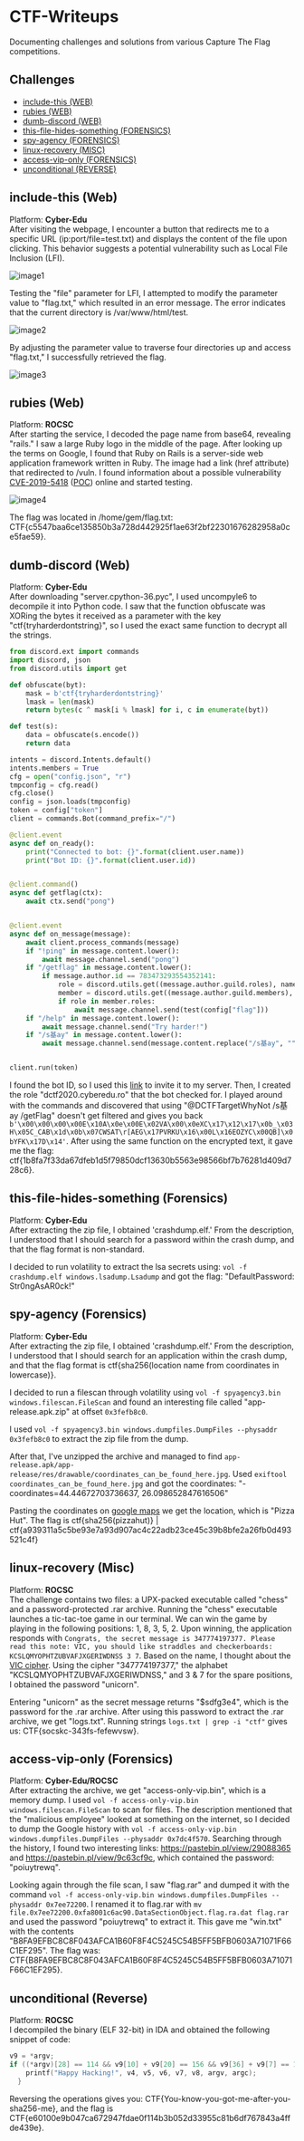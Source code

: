 # CTF-Writeups
Documenting challenges and solutions from various Capture The Flag competitions.

## Challenges
- [include-this (WEB)](https://github.com/N3agu/CTF-Writeups#include-this-web)
- [rubies (WEB)](https://github.com/N3agu/CTF-Writeups#rubies-web)
- [dumb-discord (WEB)](https://github.com/N3agu/CTF-Writeups#dumb-discord-web)
- [this-file-hides-something (FORENSICS)](https://github.com/N3agu/CTF-Writeups#this-file-hides-something-forensics)
- [spy-agency (FORENSICS)](https://github.com/N3agu/CTF-Writeups#spy-agency-forensics)
- [linux-recovery (MISC)](https://github.com/N3agu/CTF-Writeups#linux-recovery-misc)
- [access-vip-only (FORENSICS)](https://github.com/N3agu/CTF-Writeups#access-vip-only-forensics)
- [unconditional (REVERSE)](https://github.com/N3agu/CTF-Writeups#unconditional-reverse)

## include-this (Web)
Platform: **Cyber-Edu**<br>
After visiting the webpage, I encounter a button that redirects me to a specific URL (ip:port/file=test.txt) and displays the content of the file upon clicking. This behavior suggests a potential vulnerability such as Local File Inclusion (LFI).

![image1](https://raw.githubusercontent.com/N3agu/CTF-Writeups/main/images/include-this1.png)

Testing the "file" parameter for LFI, I attempted to modify the parameter value to "flag.txt," which resulted in an error message. The error indicates that the current directory is /var/www/html/test.

![image2](https://raw.githubusercontent.com/N3agu/CTF-Writeups/main/images/include-this2.png)

By adjusting the parameter value to traverse four directories up and access "flag.txt," I successfully retrieved the flag.

![image3](https://raw.githubusercontent.com/N3agu/CTF-Writeups/main/images/include-this3.png)

## rubies (Web)
Platform: **ROCSC**<br>
After starting the service, I decoded the page name from base64, revealing "rails." I saw a large Ruby logo in the middle of the page. After looking up the terms on Google, I found that Ruby on Rails is a server-side web application framework written in Ruby. The image had a link (href attribute) that redirected to /vuln. I found information about a possible vulnerability [CVE-2019-5418](https://nvd.nist.gov/vuln/detail/CVE-2019-5418) ([POC](https://github.com/mpgn/CVE-2019-5418)) online and started testing.

![image4](https://raw.githubusercontent.com/N3agu/CTFs/main/images/rubies.png)

The flag was located in /home/gem/flag.txt: CTF{c5547baa6ce135850b3a728d442925f1ae63f2bf22301676282958a0ce5fae59}.

## dumb-discord (Web)
Platform: **Cyber-Edu**<br>
After downloading "server.cpython-36.pyc", I used uncompyle6 to decompile it into Python code. I saw that the function obfuscate was XORing the bytes it received as a parameter with the key "ctf{tryharderdontstring}", so I used the exact same function to decrypt all the strings.

```py
from discord.ext import commands
import discord, json
from discord.utils import get

def obfuscate(byt):
    mask = b'ctf{tryharderdontstring}'
    lmask = len(mask)
    return bytes(c ^ mask[i % lmask] for i, c in enumerate(byt))

def test(s):
    data = obfuscate(s.encode())
    return data

intents = discord.Intents.default()
intents.members = True
cfg = open("config.json", "r")
tmpconfig = cfg.read()
cfg.close()
config = json.loads(tmpconfig)
token = config["token"]
client = commands.Bot(command_prefix="/")

@client.event
async def on_ready():
    print("Connected to bot: {}".format(client.user.name))
    print("Bot ID: {}".format(client.user.id))


@client.command()
async def getflag(ctx):
    await ctx.send("pong")


@client.event
async def on_message(message):
    await client.process_commands(message)
    if "!ping" in message.content.lower():
        await message.channel.send("pong")
    if "/getflag" in message.content.lower():
        if message.author.id == 783473293554352141:
            role = discord.utils.get((message.author.guild.roles), name=("dctf2020.cyberedu.ro"))
            member = discord.utils.get((message.author.guild.members), id=(message.author.id))
            if role in member.roles:
                await message.channel.send(test(config["flag"]))
    if "/help" in message.content.lower():
        await message.channel.send("Try harder!")
    if "/s基ay" in message.content.lower():
        await message.channel.send(message.content.replace("/s基ay", "").replace("/getflag", ""))


client.run(token)
```

I found the bot ID, so I used this [link](https://discord.com/api/oauth2/authorize?client_id=783473293554352141&permissions=0&scope=bot%20applications.commands) to invite it to my server. Then, I created the role "dctf2020.cyberedu.ro" that the bot checked for. I played around with the commands and discovered that using "@DCTFTargetWhyNot /s基ay /getFlag" doesn't get filtered and gives you back ```b'\x00\x00\x00\x00E\x10A\x0e\x00E\x02VA\x00\x0eXC\x17\x12\x17\x0b_\x03H\x05C_CAB\x1d\x0b\x07CWSAT\r[AEG\x17PVRKU\x16\x00L\x16EOZYC\x00QB]\x0bYFK\x17D\x14'```. After using the same function on the encrypted text, it gave me the flag: ctf{1b8fa7f33da67dfeb1d5f79850dcf13630b5563e98566bf7b76281d409d728c6}.

## this-file-hides-something (Forensics)
Platform: **Cyber-Edu**<br>
After extracting the zip file, I obtained 'crashdump.elf.' From the description, I understood that I should search for a password within the crash dump, and that the flag format is non-standard.

I decided to run volatility to extract the lsa secrets using: `vol -f crashdump.elf windows.lsadump.Lsadump` and got the flag: "DefaultPassword: Str0ngAsAR0ck!"

## spy-agency (Forensics)
Platform: **Cyber-Edu**<br>
After extracting the zip file, I obtained 'crashdump.elf.' From the description, I understood that I should search for an application within the crash dump, and that the flag format is ctf{sha256(location name from coordinates in lowercase)}.

I decided to run a filescan through volatility using `vol -f spyagency3.bin windows.filescan.FileScan` and found an interesting file called "app-release.apk.zip" at offset `0x3fefb8c0`.

I used `vol -f spyagency3.bin windows.dumpfiles.DumpFiles --physaddr 0x3fefb8c0` to extract the zip file from the dump.

After that, I've unzipped the archive and managed to find `app-release.apk/app-release/res/drawable/coordinates_can_be_found_here.jpg`. Used  `exiftool coordinates_can_be_found_here.jpg` and got the coordinates: "-coordinates=44.44672703736637, 26.098652847616506"

Pasting the coordinates on [google maps](https://www.google.com/maps/place/44%C2%B026'48.2%22N+26%C2%B005'55.2%22E/@44.4467332,26.0983283,20z/data=!4m4!3m3!8m2!3d44.446727!4d26.0986528?entry=ttu) we get the location, which is "Pizza Hut". The flag is ctf{sha256(pizzahut)} | ctf{a939311a5c5be93e7a93d907ac4c22adb23ce45c39b8bfe2a26fb0d493521c4f}

## linux-recovery (Misc)
Platform: **ROCSC**<br>
The challenge contains two files: a UPX-packed executable called "chess" and a password-protected .rar archive. Running the "chess" executable launches a tic-tac-toe game in our terminal. We can win the game by playing in the following positions: 1, 8, 3, 5, 2. Upon winning, the application responds with `Congrats, the secret message is 347774197377. Please read this note: VIC, you should like straddles and checkerboards: KCSLQMYOPHTZUBVAFJXGERIWDNSS 3 7`. Based on the name, I thought about the [VIC cipher](https://www.dcode.fr/vic-cipher). Using the cipher "347774197377," the alphabet "KCSLQMYOPHTZUBVAFJXGERIWDNSS," and 3 & 7 for the spare positions, I obtained the password "unicorn".

Entering "unicorn" as the secret message returns "$sdfg3e4", which is the password for the .rar archive. After using this password to extract the .rar archive, we get "logs.txt". Running strings `logs.txt | grep -i "ctf"` gives us: CTF{socskc-343fs-fefewvsw}.

## access-vip-only (Forensics)
Platform: **Cyber-Edu/ROCSC**<br>
After extracting the archive, we get "access-only-vip.bin", which is a memory dump. I used `vol -f access-only-vip.bin windows.filescan.FileScan` to scan for files. The description mentioned that the "malicious employee" looked at something on the internet, so I decided to dump the Google history with `vol -f access-only-vip.bin windows.dumpfiles.DumpFiles --physaddr 0x7dc4f570`. Searching through the history, I found two interesting links: https://pastebin.pl/view/29088365 and https://pastebin.pl/view/9c63cf9c, which contained the password: "poiuytrewq".

Looking again through the file scan, I saw "flag.rar" and dumped it with the command `vol -f access-only-vip.bin windows.dumpfiles.DumpFiles --physaddr 0x7ee72200`. I renamed it to flag.rar with `mv file.0x7ee72200.0xfa8001c6ac90.DataSectionObject.flag.ra.dat flag.rar` and used the password "poiuytrewq" to extract it. This gave me "win.txt" with the contents "B8FA9EFBC8C8F043AFCA1B60F8F4C5245C54B5FF5BFB0603A71071F66C1EF295". The flag was: CTF{B8FA9EFBC8C8F043AFCA1B60F8F4C5245C54B5FF5BFB0603A71071F66C1EF295}.

## unconditional (Reverse)
Platform: **ROCSC**<br>
I decompiled the binary (ELF 32-bit) in IDA and obtained the following snippet of code:
```cpp
v9 = *argv;
if ((*argv)[28] == 114 && v9[10] + v9[20] == 156 && v9[36] + v9[7] == 142 && v9[23] + v9[42] == 146 && v9[10] >> 1 == 55 && v9[22] == 101 && *v9 == 67 && (v9[31] ^ 0xA) == v9[22] && v9[40] == 45 && v9[3] - v9[2] == 53 && v9[4] << 7 == 11392 && 2 * v9[3] == 246 && 2 * v9[33] == 90 && v9[34] << (v9[9] % 8) == 7360 && v9[30] == 121 && v9[5] == 111 && v9[33] << (v9[23] % 8) == 1440 && v9[43] == 125 && v9[16] >> (v9[41] % 8) == 1 && v9[22] == 101 && v9[33] >> (v9[37] % 8) == 11 && v9[9] >> (v9[29] % 8) == 3 && v9[34] >> 1 == 57 && v9[18] == 111 && v9[38] + v9[25] == 155 && v9[39] >> 2 == 13 && (v9[25] ^ 0x13) == v9[6] && v9[28] == 114 && 4 * v9[3] == 492 && (v9[34] ^ 0x16) == v9[22] && v9[24] + v9[31] == 208 && v9[18] << (v9[36] % 8) == 222 && v9[29] << (v9[31] % 8) == 5760 && (v9[11] ^ 0xA) == v9[43] && (v9[24] ^ 0x4C) == v9[29] && v9[34] == 115 && v9[7] == 45 && v9[23] == v9[12] && v9[26] - v9[39] == 62 && v9[6] >> (v9[30] % 8) == 58 && v9[36] + v9[21] == 206 && v9[28] == 114 && *v9 + v9[9] == 177 && v9[8] >> (v9[38] % 8) == 3 && *v9 >> 1 == 33 && v9[22] + v9[15] == 218 && v9[18] << (v9[42] % 8) == 3552 && 32 * v9[12] == 1440 && v9[35] == 104 && v9[4] == 89 && v9[5] >> (v9[16] % 8) == 3 && v9[21] == 109 && v9[14] == 111 && v9[34] == 115 && v9[36] == 97 && v9[13] == 121 && v9[29] == 45 && v9[30] == 121 && v9[22] >> (v9[25] % 8) == 1 && v9[23] == 45 && v9[6] == 117 && v9[24] == 97 && v9[11] << 6 == 7616 && v9[40] << (v9[37] % 8) == 180 && (v9[38] ^ 0x48) == v9[43] && v9[8] << (v9[40] % 8) == 3424 && 8 * v9[26] == 928 && v9[17] == 103 && !(v9[29] >> (v9[14] % 8)) && v9[27] == 101 && v9[39] - v9[7] == 9 && v9[26] == 116 && v9[5] + v9[28] == 225 && v9[15] + v9[35] == 221 && v9[33] + v9[26] == 161 && (v9[39] ^ 0x4F) == v9[13] && 2 * v9[39] == 108 && 8 * v9[1] == 672 && v9[24] >> (v9[35] % 8) == 97 && v9[1] >> (v9[16] % 8) == 2 && v9[4] + v9[15] == 206 && 2 * v9[39] == 108 && v9[5] == 111 && v9[19] >> 4 == 7 && v9[34] >> (v9[28] % 8) == 28 && v9[31] == 111 && v9[16] == 45 && v9[37] + v9[9] == 160 && v9[30] >> (v9[2] % 8) == 1 && v9[26] >> (v9[41] % 8) == 3 && *v9 - v9[5] == -44 && v9[5] == 111 && v9[9] << (v9[23] % 8) == 3520 && v9[34] == 115 && v9[37] + v9[32] == 167 && v9[26] - v9[28] == 2 && v9[13] >> (v9[20] % 8) == 3 && 8 * v9[23] == 360 && v9[35] == 104 && v9[5] + v9[31] == 222 && !(v9[40] >> (v9[14] % 8)) && (v9[11] ^ 0x1A) == v9[41] && v9[17] >> 3 == 12 && v9[28] << (v9[15] % 8) == 3648 && v9[27] - v9[37] == 51 && v9[9] == 110 && 4 * v9[1] == 336 && v9[15] >> 6 == 1 && v9[6] << (v9[28] % 8) == 468 && v9[33] == 45 && v9[3] == 123 && v9[35] - v9[31] == -7 && v9[39] + v9[24] == 151 && v9[12] - v9[26] == -71 && v9[11] - v9[22] == 18 && v9[33] + v9[25] == 147 && v9[2] == 70 && v9[29] - v9[37] == -5 && 32 * v9[36] == 3104 && v9[7] << (v9[21] % 8) == 1440 && (v9[8] ^ 0x1F) == v9[26] && v9[22] == 101 && v9[38] == 53 && v9[29] == 45 && v9[23] - v9[4] == -44 && v9[35] - v9[12] == 59 && v9[17] - v9[39] == 49 && *v9 == 67 && v9[5] >> (v9[15] % 8) == 3 && v9[27] == 101 && v9[32] == 117 && v9[18] << (v9[40] % 8) == 3552 && v9[20] << (v9[1] % 8) == 720 && v9[18] << (v9[26] % 8) == 1776 && v9[10] >> (v9[25] % 8) == 1 && v9[8] == 107 && v9[14] >> (v9[4] % 8) == 55 && v9[31] - v9[17] == 8 && v9[24] - v9[11] == -22 && v9[31] + v9[23] == 156 && v9[23] - v9[24] == -52 && v9[12] >> (v9[7] % 8) == 1 && v9[35] >> (v9[35] % 8) == 104 && v9[4] >> (v9[1] % 8) == 720 && v9[18] << (v9[26] % 8) == 1776 && v9[10] >> (v9[25] % 8) == 1 && v9[8] == 107 && v9[14] >> (v9[4] % 8) == 55 && v9[31] - v9[17] == 8 && v9[24] - v9[11] == -22 && v9[31] + v9[23] == 156 && v9[23] - v9[24] == -52 && v9[12] >> (v9[7] % 8) == 1 && v9[35] >> (v9[35] % 8) == 104 && v9[4] >> (v9[1] % 8) == 5 && v9[18] >= 0 && v9[22] >> (v9[41] % 8) == 3 && v9[12] >> (v9[34] % 8) == 5 && v9[40] == 45 && v9[18] == 111 && v9[8] == 107 && v9[39] - v9[41] == -55 && v9[34] << 6 == 7360 && v9[36] >> (v9[8] % 8) == 12 && 32 * v9[6] == 3744 && !(v9[20] >> (v9[18] % 8)) && v9[5] >> 4 == 6 && (v9[23] ^ 0x48) == v9[22] && 4 * v9[6] == 468 && v9[25] - v9[40] == 57 && v9[39] == 54 && v9[29] == 45 && v9[26] == 116 && 32 * v9[11] == 3808 && v9[30] == 121 && v9[22] == v9[27] && v9[14] << (v9[23] % 8) == 3552 && v9[25] >> 4 == 6 && v9[7] + v9[18] == 156 && v9[13] >> 1 == 60 && v9[36] == 97 && v9[18] + v9[21] == 220 && v9[42] - v9[7] == 56 && 4 * v9[15] == 468 && v9[25] == 102 && v9[38] >> (v9[8] % 8) == 6 && v9[41] >> (v9[35] % 8) == 109 && v9[11] - v9[2] == 49 && (v9[24] ^ 0xC) == v9[41] && 8 * v9[34] == 920 && v9[28] == 114 && v9[38] >> (v9[20] % 8) == 1 && v9[35] >> (v9[39] % 8) == 1 && (v9[40] ^ 0x6E) == *v9 && v9[14] << (v9[26] % 8) == 1776 && v9[29] >> (v9[21] % 8) == 1 && v9[19] + v9[18] == 227) {
    printf("Happy Hacking!", v4, v5, v6, v7, v8, argv, argc);
  }
```
Reversing the operations gives you: CTF{You-know-you-got-me-after-you-sha256-me}, and the flag is CTF{e60100e9b047ca672947fdae0f114b3b052d33955c81b6df767843a4ffde439e}.
